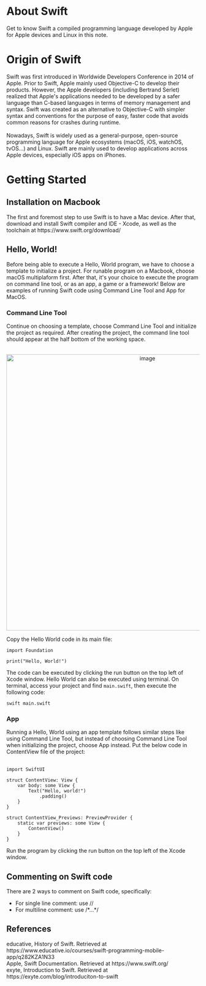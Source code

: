 # About Swift
Get to know Swift a compiled programming language developed by Apple for Apple devices and Linux in this note.
<h1> Origin of Swift</h1>
Swift was first introduced in Worldwide Developers Conference in 2014 of Apple. Prior to Swift, Apple mainly used Objective-C to develop their products. However, the Apple developers (including Bertrand Serlet) realized that Apple's applications needed to be developed by a safer language than C-based languages in terms of memory management and syntax. Swift was created as an alternative to Objective-C with simpler syntax and conventions for the purpose of easy, faster code that avoids common reasons for crashes during runtime.
<br>
<br>
Nowadays, Swift is widely used as a general-purpose, open-source programming language for Apple ecosystems (macOS, iOS, watchOS, tvOS...) and Linux. Swift are mainly used to develop applications across Apple devices, especially iOS apps on iPhones. 
<h1>Getting Started</h1>
<h2>Installation on Macbook</h2>
The first and foremost step to use Swift is to have a Mac device. After that, download and install Swift compiler and IDE - Xcode, as well as the toolchain at https://www.swift.org/download/
<br>
<h2>Hello, World!</h2>
Before being able to execute a Hello, World program, we have to choose a template to initialize a project. For runable program on a Macbook, choose macOS multiplaform first. After that, it's your choice to execute the program on command line tool, or as an app, a game or a framework! Below are examples of running Swift code using Command Line Tool and App for MacOS.
<h3>Command Line Tool</h3>
Continue on choosing a template, choose Command Line Tool and initialize the project as required. After creating the project, the command line tool should appear at the half bottom of the working space.
<br><br>
<p align="center">
    <img width="720" alt="image" src="https://user-images.githubusercontent.com/42914855/155888863-e6a273f5-6047-435d-b645-64f7aca19ce6.png">
</p>

Copy the Hello World code in its main file:
```
import Foundation

print("Hello, World!") 
```
The code can be executed by clicking the run button on the top left of Xcode window. 
Hello World can also be executed using terminal. On terminal, access your project and find ```main.swift```, then execute the following code:
<br>
```
swift main.swift
```
<h3>App</h3>
Running a Hello, World using an app template follows similar steps like using Command Line Tool, but instead of choosing Command Line Tool when initializing the project, choose App instead.
Put the below code in ContentView file of the project:
<br><br>

```
import SwiftUI

struct ContentView: View {
    var body: some View {
        Text("Hello, world!")
            .padding()
    }
}

struct ContentView_Previews: PreviewProvider {
    static var previews: some View {
        ContentView()
    }
}
```
Run the program by clicking the run button on the top left of the Xcode window.
<h2>Commenting on Swift code</h2>
There are 2 ways to comment on Swift code, specifically:
<br>
<ul>
    <li>For single line comment: use //</li>
    <li> For multiline comment: use /*...*/</li>
 </ul>
 <h2>References</h2>
 educative, History of Swift. Retrieved at https://www.educative.io/courses/swift-programming-mobile-app/q282KZA1N33<br>
 Apple, Swift Documentation. Retrieved at https://www.swift.org/<br>
 exyte, Introduction to Swift. Retrieved at https://exyte.com/blog/introduciton-to-swift

